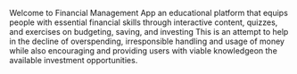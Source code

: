 Welcome to Financial Management App 
an educational platform that equips people with essential financial skills through interactive content, quizzes, and exercises on budgeting, saving, and investing
This is an attempt to help in the decline of overspending, irresponsible handling and usage of money while also encouraging and providing users with viable knowledgeon the available investment opportunities.
